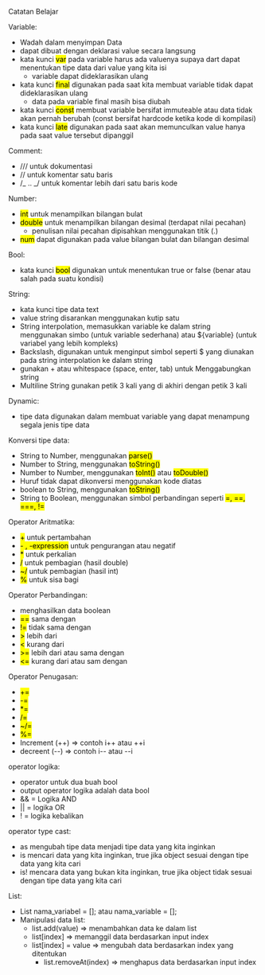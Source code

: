 Catatan Belajar

Variable:

- Wadah dalam menyimpan Data
- dapat dibuat dengan deklarasi value secara langsung
- kata kunci <mark>var</mark> pada variable harus ada valuenya supaya dart dapat menentukan tipe data dari value yang kita isi
  - variable dapat dideklarasikan ulang
- kata kunci <mark>final</mark> digunakan pada saat kita membuat variable tidak dapat dideklarasikan ulang
  - data pada variable final masih bisa diubah
- kata kunci <mark>const</mark> membuat variable bersifat immuteable atau data tidak akan pernah berubah (const bersifat hardcode ketika kode di kompilasi)
- kata kunci <mark>late</mark> digunakan pada saat akan memunculkan value hanya pada saat value tersebut dipanggil

Comment:

- /// untuk dokumentasi
- // untuk komentar satu baris
- /_ .. _/ untuk komentar lebih dari satu baris kode

Number:

- <mark>int</mark> untuk menampilkan bilangan bulat
- <mark>double</mark> untuk menampilkan bilangan desimal (terdapat nilai pecahan)
  - penulisan nilai pecahan dipisahkan menggunakan titik (.)
- <mark>num</mark> dapat digunakan pada value bilangan bulat dan bilangan desimal

Bool:

- kata kunci <mark>bool</mark> digunakan untuk menentukan true or false (benar atau salah pada suatu kondisi)

String:

- kata kunci tipe data text
- value string disarankan menggunakan kutip satu
- String interpolation, memasukkan variable ke dalam string menggunakan simbo (untuk variable sederhana) atau ${variable} (untuk variabel yang lebih kompleks)
- Backslash, digunakan untuk menginput simbol seperti $ yang diunakan pada string interpolation ke dalam string
- gunakan + atau whitespace (space, enter, tab) untuk Menggabungkan string
- Multiline String gunakan petik 3 kali yang di akhiri dengan petik 3 kali

Dynamic:

- tipe data digunakan dalam membuat variable yang dapat menampung segala jenis tipe data

Konversi tipe data:

- String to Number, menggunakan <mark>parse()</mark>
- Number to String, menggunakan <mark>toString()</mark>
- Number to Number, menggunakan <mark>toInt()</mark> atau <mark>toDouble()</mark>
- Huruf tidak dapat dikonversi menggunakan kode diatas
- boolean to String, menggunakan <mark>toString()</mark>
- String to Boolean, menggunakan simbol perbandingan seperti <mark>=, ==, ===, !=</mark>

Operator Aritmatika:

- <mark>+</mark> untuk pertambahan
- <mark>- , -expression</mark> untuk pengurangan atau negatif
- <mark>\*</mark> untuk perkalian
- <mark>/</mark> untuk pembagian (hasil double)
- <mark>~/</mark> untuk pembagian (hasil int)
- <mark>%</mark> untuk sisa bagi

Operator Perbandingan:

- menghasilkan data boolean
- <mark>==</mark> sama dengan
- <mark>!=</mark> tidak sama dengan
- <mark>></mark> lebih dari
- <mark><</mark> kurang dari
- <mark>>=</mark> lebih dari atau sama dengan
- <mark><=</mark> kurang dari atau sam dengan

Operator Penugasan:

- <mark>+=</mark>
- <mark>-=</mark>
- <mark>\*=</mark>
- <mark>/=</mark>
- <mark>~/=</mark>
- <mark>%=</mark>
- Increment (++) => contoh i++ atau ++i
- decreent (--) => contoh i-- atau --i

operator logika:

- operator untuk dua buah bool
- output operator logika adalah data bool
- && = Logika AND
- || = logika OR
- ! = logika kebalikan

operator type cast:

- as mengubah tipe data menjadi tipe data yang kita inginkan
- is mencari data yang kita inginkan, true jika object sesuai dengan tipe data yang kita cari
- is! mencara data yang bukan kita inginkan, true jika object tidak sesuai dengan tipe data yang kita cari

List:

- List<tipe data> nama_variabel = []; atau nama_variable = <tipe data>[];
- Manipulasi data list:
  - list.add(value) => menambahkan data ke dalam list
  - list[index] => memanggil data berdasarkan input index
  - list[index] = value => mengubah data berdasarkan index yang ditentukan
    - list.removeAt(index) => menghapus data berdasarkan input index
